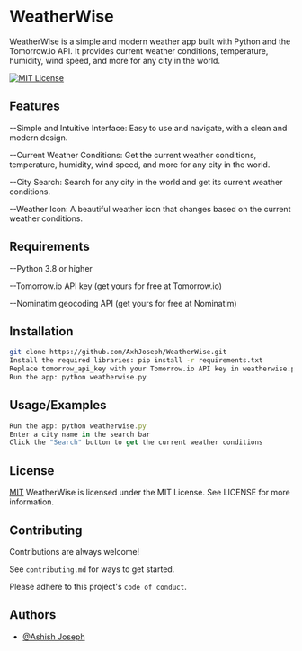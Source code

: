 
# WeatherWise

WeatherWise is a simple and modern weather app built with Python and the Tomorrow.io API. It provides current weather conditions, temperature, humidity, wind speed, and more for any city in the world.





[![MIT License](https://img.shields.io/badge/License-MIT-green.svg)](https://choosealicense.com/licenses/mit/)

## Features

--Simple and Intuitive Interface: Easy to use and navigate, with a clean and modern design.

--Current Weather Conditions: Get the current weather conditions, temperature, humidity, wind speed, and more for any city in the world.

--City Search: Search for any city in the world and get its current weather conditions.

--Weather Icon: A beautiful weather icon that changes based on the current weather conditions.


## Requirements

--Python 3.8 or higher

--Tomorrow.io API key (get yours for free at Tomorrow.io)

--Nominatim geocoding API (get yours for free at Nominatim)
## Installation


```bash
git clone https://github.com/AxhJoseph/WeatherWise.git
Install the required libraries: pip install -r requirements.txt
Replace tomorrow_api_key with your Tomorrow.io API key in weatherwise.py
Run the app: python weatherwise.py
```
    
## Usage/Examples

```javascript
Run the app: python weatherwise.py
Enter a city name in the search bar
Click the "Search" button to get the current weather conditions
```


## License

[MIT](https://choosealicense.com/licenses/mit/)
WeatherWise is licensed under the MIT License. See LICENSE for more information.


## Contributing

Contributions are always welcome!

See `contributing.md` for ways to get started.

Please adhere to this project's `code of conduct`.


## Authors

- [@Ashish Joseph](https://github.com/AxhJoseph)

